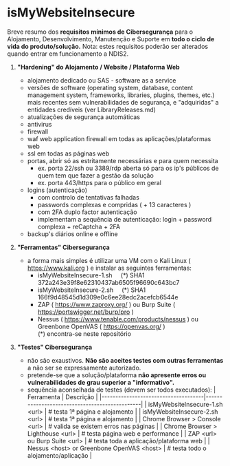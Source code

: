 # isMyWebsiteInsecure
Breve resumo dos **requisitos mínimos de Cibersegurança** para o Alojamento, Desenvolvimento, Manutenção e Suporte em **todo o ciclo de vida do produto/solução.** Nota: estes requisitos poderão ser alterados quando entrar em funcionamento a NDIS2.

1. **"Hardening" do Alojamento / Website / Plataforma Web**
   - alojamento dedicado ou SAS - software as a service
   - versões de software (operating system, database, content management system, frameworks, libraries, plugins, themes, etc.) mais recentes sem vulnerabilidades de segurança, e "adquiridas" a entidades credíveis (ver LibraryReleases.md)
   - atualizações de segurança automáticas
   - antivirus
   - firewall
   - waf web application firewall em todas as aplicações/plataformas web
   - ssl em todas as páginas web
   - portas, abrir só as estritamente necessárias e para quem necessita
     - ex. porta 22/ssh ou 3389/rdp aberta só para os ip's públicos de quem tem que fazer a gestão da solução
     - ex. porta 443/https para o público em geral
   - logins (autenticação)
     - com controlo de tentativas falhadas
     - passwords complexas e compridas ( + 13 caracteres )
     - com 2FA duplo factor autenticação
     - implementam a sequência de autenticação: login + password complexa + reCaptcha + 2FA
   - backup's diários online e offline

2. **"Ferramentas" Cibersegurança**
   - a forma mais simples é utilizar uma VM com o Kali Linux ( https://www.kali.org ) e instalar as seguintes ferramentas:
      - isMyWebsiteInsecure-1.sh &nbsp;&nbsp;&nbsp; (*) SHA1 372a243e39f8e62310437ab6505f96690c643bc7    
      - isMyWebsiteInsecure-2.sh &nbsp;&nbsp;&nbsp; (*) SHA1 166f9d48545d1d309e0c6ee28edc2acefcb6544e  
      - ZAP ( https://www.zaproxy.org/ ) ou Burp Suite ( https://portswigger.net/burp/pro )
      - Nessus ( https://www.tenable.com/products/nessus ) ou Greenbone OpenVAS ( https://openvas.org/ )  
      (*) encontra-se neste repositório  

3. **"Testes" Cibersegurança**
   - não são exaustivos. **Não são aceites testes com outras ferramentas** a não ser se expressamente autorizado.
   - pretende-se que a solução/plataforma **não apresente erros ou vulnerabilidades de grau superior a "informativo".**  
   - sequência aconselhada de testes (devem ser todos executados):
      | Ferramenta                          | Descrição                                     |
      |-------------------------------------|-----------------------------------------------|
      | isMyWebsiteInsecure-1.sh \<url\>    | # testa 1ª página e alojamento                |
      | isMyWebsiteInsecure-2.sh \<url\>    | # testa 1ª página e alojamento                |
      | Chrome Browser > Console \<url\>    | # valida se existem erros nas páginas         |
      | Chrome Browser > Lighthouse \<url\> | # testa página web e performance              |
      | ZAP \<url\> ou Burp Suite \<url\>   | # testa toda a aplicação/plataforma web       |
      | Nessus \<host\> or Greenbone OpenVAS \<host\> | # testa todo o alojamento/aplicação |

